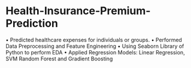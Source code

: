 # Health-Insurance-Premium-Prediction
• Predicted healthcare expenses for individuals or groups.
• Performed Data Preprocessing and Feature Engineering 
• Using Seaborn Library of Python to perform EDA
• Applied Regression Models: Linear Regression, SVM
 Random Forest and Gradient Boosting 
